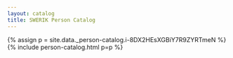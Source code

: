 ```yaml
---
layout: catalog
title: SWERIK Person Catalog
---
```

{% assign p = site.data._person-catalog.i-8DX2HEsXGBiY7R9ZYRTmeN %}
{% include person-catalog.html p=p %}

